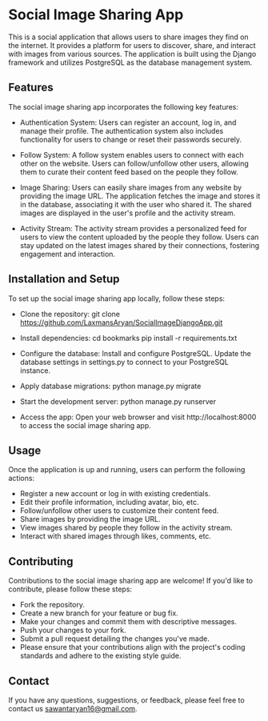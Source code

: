 # Social Image Sharing App
This is a social application that allows users to share images they find on the internet. It provides a platform for users to discover, share, and interact with images from various sources. The application is built using the Django framework and utilizes PostgreSQL as the database management system.

## Features
The social image sharing app incorporates the following key features:

- Authentication System: Users can register an account, log in, and manage their profile. The authentication system also includes functionality for users to change or reset their passwords securely.

- Follow System: A follow system enables users to connect with each other on the website. Users can follow/unfollow other users, allowing them to curate their content feed based on the people they follow.

- Image Sharing: Users can easily share images from any website by providing the image URL. The application fetches the image and stores it in the database, associating it with the user who shared it. The shared images are displayed in the user's profile and the activity stream.

- Activity Stream: The activity stream provides a personalized feed for users to view the content uploaded by the people they follow. Users can stay updated on the latest images shared by their connections, fostering engagement and interaction.

## Installation and Setup
To set up the social image sharing app locally, follow these steps:

- Clone the repository:
git clone https://github.com/LaxmansAryan/SocialImageDjangoApp.git
- Install dependencies:
  cd bookmarks
  pip install -r requirements.txt

- Configure the database:
  Install and configure PostgreSQL.
  Update the database settings in settings.py to connect to your PostgreSQL instance.

- Apply database migrations:
  python manage.py migrate

- Start the development server:
  python manage.py runserver

- Access the app:
  Open your web browser and visit http://localhost:8000 to access the social image sharing app.

## Usage
Once the application is up and running, users can perform the following actions:

- Register a new account or log in with existing credentials.
- Edit their profile information, including avatar, bio, etc.
- Follow/unfollow other users to customize their content feed.
- Share images by providing the image URL.
- View images shared by people they follow in the activity stream.
- Interact with shared images through likes, comments, etc.

## Contributing
Contributions to the social image sharing app are welcome! If you'd like to contribute, please follow these steps:

- Fork the repository.
- Create a new branch for your feature or bug fix.
- Make your changes and commit them with descriptive messages.
- Push your changes to your fork.
- Submit a pull request detailing the changes you've made.
- Please ensure that your contributions align with the project's coding standards and adhere to the existing style guide.

## Contact
If you have any questions, suggestions, or feedback, please feel free to contact us sawantaryan16@gmail.com.
